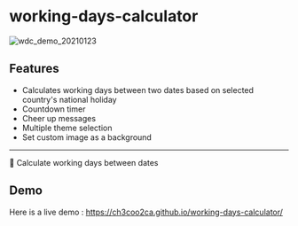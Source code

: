 # working-days-calculator

![wdc_demo_20210123](https://user-images.githubusercontent.com/38097442/105511277-10a5df80-5d13-11eb-896c-e325c7bab4ed.gif)

## Features 
- Calculates working days between two dates based on selected country's national holiday 
- Countdown timer 
- Cheer up messages 
- Multiple theme selection
- Set custom image as a background
---
📆 Calculate working days between dates

## Demo
Here is a live demo : https://ch3coo2ca.github.io/working-days-calculator/

